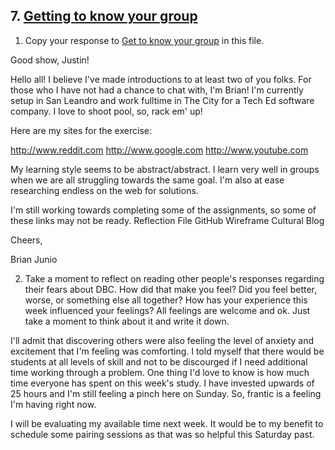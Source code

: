 ## 7. [Getting to know your group](7_get_to_know_your_group/readme.md)

1. Copy your response to <a href="https://github.com/Devbootcamp/phase_0_unit_1/tree/master/week_1/6_Get_to_know_your_group" target="_blank"> Get to know your group</a> in this file.


Good show, Justin!


Hello all!  I believe I've made introductions to at least two of you folks.  For those who I have not had a chance to chat with, I'm Brian!  I'm currently setup in San Leandro and work fulltime in The City for a Tech Ed software company.  I love to shoot pool, so, rack em' up!


Here are my sites for the exercise:

http://www.reddit.com
http://www.google.com
http://www.youtube.com


My learning style seems to be abstract/abstract.  I learn very well in groups when we are all struggling towards the same goal.  I'm also at ease researching endless on the web for solutions.


I'm still working towards completing some of the assignments, so some of these links may not be ready. 
Reflection File
GitHub
Wireframe
Cultural Blog


Cheers,



Brian Junio



2. Take a moment to reflect on reading other people's responses regarding their fears about DBC. How did that make you feel? Did you feel better, worse, or something else all together? How has your experience this week influenced your feelings? All feelings are welcome and ok. Just take a moment to think about it and write it down. 


I'll admit that discovering others were also feeling the level of anxiety and excitement that I'm feeling was comforting.  I told myself that there would be students at all levels of skill and not to be discourged if I need additional time working through a problem.  One thing I'd love to know is how much time everyone has spent on this week's study.  I have invested upwards of 25 hours and I'm still feeling a pinch here on Sunday.  So, frantic is a feeling I'm having right now.  

I will be evaluating my available time next week.  It would be to my benefit to schedule some pairing sessions as that was so helpful this Saturday past.
